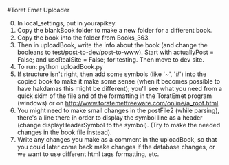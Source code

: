 #Toret Emet Uploader

0. In local_settings, put in yourapikey.
1. Copy the blankBook folder to make a new folder for a different book.
2. Copy the book into the folder from Books_363.
3. Then in uploadBook, write the info about the book (and change the booleans to test/post-to-dev/post-to-www). Start with actuallyPost = False; and useRealSite = False; for testing. Then move to dev site.
4. To run: python uploadBook.py
5. If structure isn't right, then add some symbols (like '~', '#') into the copied book to make it make some sense (when it becomes possible to have hakdamas this might be different); you'll see what you need from a quick skim of the file and of the formatting in the ToratEmet program (windows) or on http://www.toratemetfreeware.com/online/a_root.html.
6. You might need to make small changes in the postFile2 (while parsing),  there's a line there in order to display the symbol line as a header (change displayHeaderSymbol to the symbol). (Try to make the needed changes in the book file instead).
7. Write any changes you make as a comment in the uploadBook, so that you could later come back make changes if the database changes, or we want to use different html tags formatting, etc.